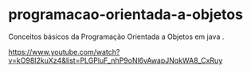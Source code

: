 # programacao-orientada-a-objetos
Conceitos básicos da Programação Orientada a Objetos em java . 

https://www.youtube.com/watch?v=kO98I2kuXz4&list=PLGPluF_nhP9oNl6vAwapJNqkWA8_CxRuy
